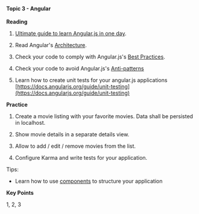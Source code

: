 <h4 id="topic3">Topic 3 - Angular</h4>

**Reading**

1. [Ultimate guide to learn Angular.js in one day](http://toddmotto.com/ultimate-guide-to-learning-angular-js-in-one-day/).

2. Read Angular's [Architecture](https://angular.io/guide/architecture).

3. Check your code to comply with Angular.js's [Best Practices](https://github.com/angular/angular.js/wiki/Best-Practices).

4. Check your code to avoid Angular.js's [Anti-patterns](https://github.com/angular/angular.js/wiki/Anti-Patterns)

5. Learn how to create unit tests for your angular.js applications [https://docs.angularjs.org/guide/unit-testing](https://docs.angularjs.org/guide/unit-testing)

**Practice**

1. Create a movie listing with your favorite movies. Data shall be persisted in localhost.

2. Show movie details in a separate details view.

3. Allow to add / edit / remove movies from the list.

4. Configure Karma and write tests for your application.

Tips:
* Learn how to use [components](https://docs.angularjs.org/guide/component) to structure your application

**Key Points**

1, 2, 3
